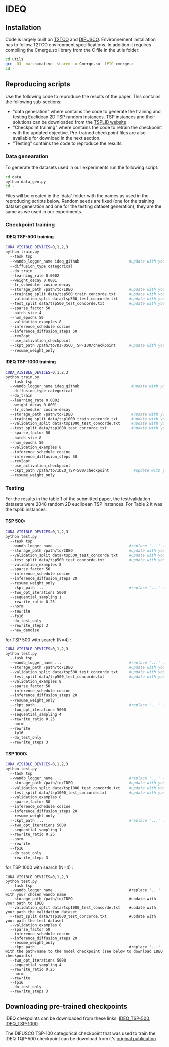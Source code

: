 # IDEQ

## Installation

Code is largely built on [T2TCO](https://github.com/Thinklab-SJTU/T2TCO) and [DIFUSCO](https://github.com/Edward-Sun/DIFUSCO).
Environnement installation has to follow T2TCO environment specifications. In addition it requires compiling the Cmerge.so library from the C file in the utils folder:

```bash
cd utils
gcc -O3 -march=native -shared -o Cmerge.so -fPIC cmerge.c
cd -
```

## Reproducing scripts

Use the following code to reproduce the results of the paper. This contains the following sub-sections: 
- "data generation" where contains the code to generate the training and testing Euclidean 2D TSP random instances. TSP instances and their solutions can be downloaded from the [TSPLIB website](http://comopt.ifi.uni-heidelberg.de/software/TSPLIB95/tsp/)
- "Checkpoint training" where contains the code to retrain the checkpoint with the updated objective. Pre-trained checkpoint files are also available for download in the next section. 
- "Testing" contains the code to reproduce the results.

### Data genearation 

To generate the datasets used in our experiments run the following script: 
```bash
cd data
python data_gen.py
cd -
```
Files will be created in the 'data' folder with the names as used in the reproducing scripts below.
Random seeds are fixed (one for the training dataset generation and one for the testing dataset generation), they are the same as we used in our experiments.

### Checkpoint training 

#### IDEQ TSP-500 training
```bash
CUDA_VISIBLE_DEVICES=0,1,2,3
python train.py 
  --task tsp 
  --wandb_logger_name ideq_github                      #update with your chosen wandb name
  --diffusion_type categorical 
  --do_train 
  --learning_rate 0.0002 
  --weight_decay 0.0001 
  --lr_scheduler cosine-decay 
  --storage_path /path/to/IDEQ                         #update with your path to IDEQ
  --training_split data/tsp500_train_concorde.txt      #update with your path the training dataset
  --validation_split data/tsp500_test_concorde.txt     #update with your path the validation dataset
  --test_split data/tsp500_test_concorde.txt           #update with your path the test dataset
  --sparse_factor 50 
  --batch_size 4 
  --num_epochs 50 
  --validation_examples 8 
  --inference_schedule cosine 
  --inference_diffusion_steps 50 
  --rev2opt 
  --use_activation_checkpoint 
  --ckpt_path /path/to/DIFUSCO_TSP-100/checkpoint      #update with your path the DIFUSCO TSP-100 categorical checkpoint 
  --resume_weight_only
```

#### IDEQ TSP-1000 training
```bash
CUDA_VISIBLE_DEVICES=0,1,2,3
python train.py 
  --task tsp 
  --wandb_logger_name ideq_github                       #update with your chosen wandb name
  --diffusion_type categorical 
  --do_train 
  --learning_rate 0.0002 
  --weight_decay 0.0001 
  --lr_scheduler cosine-decay 
  --storage_path /path/to/IDEQ                          #update with your path to IDEQ
  --training_split data/tsp1000_train_concorde.txt      #update with your path the training dataset
  --validation_split data/tsp1000_test_concorde.txt     #update with your path the validation dataset
  --test_split data/tsp1000_test_concorde.txt           #update with your path the test dataset
  --sparse_factor 50 
  --batch_size 8 
  --num_epochs 50 
  --validation_examples 8 
  --inference_schedule cosine 
  --inference_diffusion_steps 50 
  --rev2opt 
  --use_activation_checkpoint 
  --ckpt_path /path/to/IDEQ_TSP-500/checkpoint           #update with your path the IDEQ_TSP-500 checkpoint 
  --resume_weight_only
```

### Testing 

For the results in the table 1 of the submitted paper, the test/validation datasets were 2048 random 2D euclidean TSP instances. For Table 2 it was the tsplib instances.

#### TSP 500:
```bash
CUDA_VISIBLE_DEVICES=0,1,2,3  
python test.py   
  --task tsp 
  --wandb_logger_name ...                              #replace '...' with your chosen wandb name
  --storage_path /path/to/IDEQ                         #update with your path to IDEQ
  --validation_split data/tsp500_test_concorde.txt     #update with your path the validation dataset
  --test_split data/tsp500_test_concorde.txt           #update with your path the test dataset
  --validation_examples 8 
  --sparse_factor 50 
  --inference_schedule cosine 
  --inference_diffusion_steps 20 
  --resume_weight_only 
  --ckpt_path ...                                      #replace '...' with the path/name to the model checkpoint (see below to download IDEQ checkpoints)
  --two_opt_iterations 5000 
  --sequential_sampling 1 
  --rewrite_ratio 0.25 
  --norm 
  --rewrite 
  --fp16 
  --do_test_only 
  --rewrite_steps 3 
  --new_denoise 
```

for TSP 500 with search (N=4) :
```bash
CUDA_VISIBLE_DEVICES=0,1,2,3  
python test.py   
  --task tsp 
  --wandb_logger_name ...                              #replace '...' with your chosen wandb name
  --storage_path /path/to/IDEQ                         #update with your path to IDEQ
  --validation_split data/tsp500_test_concorde.txt     #update with your path the validation dataset
  --test_split data/tsp500_test_concorde.txt           #update with your path the test dataset
  --validation_examples 8 
  --sparse_factor 50 
  --inference_schedule cosine 
  --inference_diffusion_steps 20 
  --resume_weight_only 
  --ckpt_path ...                                      #replace '...' with the path/name to the model checkpoint (see below to download IDEQ checkpoints)
  --two_opt_iterations 5000 
  --sequential_sampling 4 
  --rewrite_ratio 0.25 
  --norm 
  --rewrite 
  --fp16 
  --do_test_only 
  --rewrite_steps 3 
```

#### TSP 1000:
```bash
CUDA_VISIBLE_DEVICES=0,1,2,3  
python test.py   
  --task tsp 
  --wandb_logger_name ...                              #replace '...' with your chosen wandb name
  --storage_path /path/to/IDEQ                         #update with your path to IDEQ
  --validation_split data/tsp1000_test_concorde.txt    #update with your path the validation dataset
  --test_split data/tsp1000_test_concorde.txt          #update with your path the test dataset
  --validation_examples 8 
  --sparse_factor 50 
  --inference_schedule cosine 
  --inference_diffusion_steps 20 
  --resume_weight_only 
  --ckpt_path ...                                      #replace '...' with the path/name to the model checkpoint (see below to download IDEQ checkpoints)
  --two_opt_iterations 5000 
  --sequential_sampling 1 
  --rewrite_ratio 0.25 
  --norm 
  --rewrite 
  --fp16 
  --do_test_only 
  --rewrite_steps 3 
```

for TSP 1000 with search (N=4) :
```
CUDA_VISIBLE_DEVICES=0,1,2,3  
python test.py   
  --task tsp 
  --wandb_logger_name ...                              #replace '...' with your chosen wandb name
  --storage_path /path/to/IDEQ                         #update with your path to IDEQ
  --validation_split data/tsp1000_test_concorde.txt    #update with your path the validation dataset
  --test_split data/tsp1000_test_concorde.txt          #update with your path the test dataset
  --validation_examples 8 
  --sparse_factor 50 
  --inference_schedule cosine 
  --inference_diffusion_steps 20 
  --resume_weight_only 
  --ckpt_path ...                                      #replace '...' with the path/name to the model checkpoint (see below to download IDEQ checkpoints)
  --two_opt_iterations 5000 
  --sequential_sampling 4 
  --rewrite_ratio 0.25 
  --norm 
  --rewrite 
  --fp16 
  --do_test_only 
  --rewrite_steps 3 
```
## Downloading pre-trained checkpoints
IDEQ chekpoints can be downloaded from these links: [IDEQ_TSP-500](https://drive.google.com/file/d/1KQMl7-8VglVkfah5hwAnuu0yc0u4LNjg/view?usp=sharing), [IDEQ_TSP-1000](https://drive.google.com/file/d/10duH0TW_kl8Or3teJf4zqhAfGJTViYeN/view?usp=sharing)

The DIFUSCO TSP-100 categorical checkpoint that was used to train the IDEQ TQP-500 checkpoint can be download from it's [original publication](https://drive.google.com/file/d/1G2nxIC_qfAswk9TstMFBOCpLQL4rDhKa/view?usp=drive_link)
